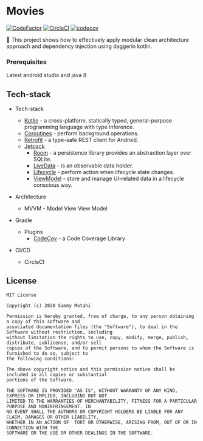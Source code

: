 # Movies
[![CodeFactor](https://www.codefactor.io/repository/github/sammymutahigicheru/Movies/badge)](https://www.codefactor.io/repository/github/sammymutahigicheru/Movies) [![CircleCI](https://circleci.com/gh/sammymutahigicheru/Movies/tree/master.svg?style=svg)](https://circleci.com/gh/sammymutahigicheru/sammymutahigicheru/tree/master) [![codecov](https://codecov.io/gh/sammymutahigicheru/Movies/branch/master/graph/badge.svg)](https://codecov.io/gh/sammymutahigicheru/Movies) 

👀  This project shows how to effectively apply modular clean architecture approach and dependency injection using daggerin kotlin.

### Prerequisites 

Latest android studio and java 8

## Tech-stack

* Tech-stack
    * [Kotlin](https://kotlinlang.org/) - a cross-platform, statically typed, general-purpose programming language with type inference.
    * [Coroutines](https://kotlinlang.org/docs/reference/coroutines-overview.html) - perform background operations.
    * [Retrofit](https://square.github.io/retrofit/) - a type-safe REST client for Android.
    * [Jetpack](https://developer.android.com/jetpack)
        * [Room](https://developer.android.com/topic/libraries/architecture/room) - a persistence library provides an abstraction layer over SQLite.
        * [LiveData](https://developer.android.com/topic/libraries/architecture/livedata) - is an observable data holder.
        * [Lifecycle](https://developer.android.com/topic/libraries/architecture/lifecycle) - perform action when lifecycle state changes.
        * [ViewModel](https://developer.android.com/topic/libraries/architecture/viewmodel) - store and manage UI-related data in a lifecycle conscious way.

* Architecture
    * MVVM - Model View View Model
* Gradle
    * Plugins 
        * [CodeCov](https://codecov.io/gh/) - a Code Coverage Library
* CI/CD
    * CircleCI 

## License
```
MIT License

Copyright (c) 2020 Sammy Mutahi

Permission is hereby granted, free of charge, to any person obtaining a copy of this software and 
associated documentation files (the "Software"), to deal in the Software without restriction, including 
without limitation the rights to use, copy, modify, merge, publish, distribute, sublicense, and/or sell 
copies of the Software, and to permit persons to whom the Software is furnished to do so, subject to 
the following conditions:

The above copyright notice and this permission notice shall be included in all copies or substantial 
portions of the Software.

THE SOFTWARE IS PROVIDED "AS IS", WITHOUT WARRANTY OF ANY KIND, EXPRESS OR IMPLIED, INCLUDING BUT NOT 
LIMITED TO THE WARRANTIES OF MERCHANTABILITY, FITNESS FOR A PARTICULAR PURPOSE AND NONINFRINGEMENT. IN 
NO EVENT SHALL THE AUTHORS OR COPYRIGHT HOLDERS BE LIABLE FOR ANY CLAIM, DAMAGES OR OTHER LIABILITY, 
WHETHER IN AN ACTION OF  TORT OR OTHERWISE, ARISING FROM, OUT OF OR IN CONNECTION WITH THE 
SOFTWARE OR THE USE OR OTHER DEALINGS IN THE SOFTWARE.
